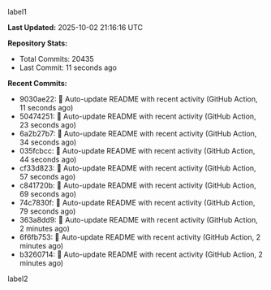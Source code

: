 
label1 
<!-- ACTIVITY_START -->
**Last Updated:** 2025-10-02 21:16:16 UTC

**Repository Stats:**
- Total Commits: 20435
- Last Commit: 11 seconds ago

**Recent Commits:**
- 9030ae22: 🤖 Auto-update README with recent activity (GitHub Action, 11 seconds ago)
- 50474251: 🤖 Auto-update README with recent activity (GitHub Action, 23 seconds ago)
- 6a2b27b7: 🤖 Auto-update README with recent activity (GitHub Action, 34 seconds ago)
- 035fcbcc: 🤖 Auto-update README with recent activity (GitHub Action, 44 seconds ago)
- cf33d823: 🤖 Auto-update README with recent activity (GitHub Action, 57 seconds ago)
- c841720b: 🤖 Auto-update README with recent activity (GitHub Action, 69 seconds ago)
- 74c7830f: 🤖 Auto-update README with recent activity (GitHub Action, 79 seconds ago)
- 363a8dd9: 🤖 Auto-update README with recent activity (GitHub Action, 2 minutes ago)
- 6f6fb753: 🤖 Auto-update README with recent activity (GitHub Action, 2 minutes ago)
- b3260714: 🤖 Auto-update README with recent activity (GitHub Action, 2 minutes ago)
<!-- ACTIVITY_END -->

label2
